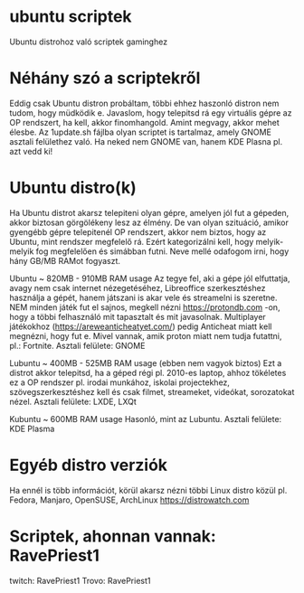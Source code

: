 # ubuntu scriptek
Ubuntu distrohoz való scriptek gaminghez

# Néhány szó a scriptekről
Eddig csak Ubuntu distron probáltam, többi ehhez haszonló distron nem tudom, hogy müdködik e. Javaslom, hogy telepitsd rá egy virtuális gépre az OP rendszert, ha
kell, akkor finomhangold. Amint megvagy, akkor mehet élesbe. Az 1update.sh fájlba olyan scriptet is tartalmaz, amely GNOME asztali felülethez való. Ha neked nem GNOME van, hanem KDE Plasna pl. azt vedd ki!

# Ubuntu distro(k)
Ha Ubuntu distrot akarsz telepiteni olyan gépre, amelyen jól fut a gépeden, akkor biztosan görgölékeny lesz az élmény. De van olyan szituáció, amikor gyengébb gépre telepitenél OP rendszert, akkor nem biztos, hogy az Ubuntu, mint rendszer megfelelő rá. Ezért kategorizálni kell, hogy melyik-melyik fog megfelelően és simábban futni. Neve mellé odafogom irni, hogy hány GB/MB RAMot fogyaszt.

Ubuntu ~ 820MB - 910MB RAM usage
Az tegye fel, aki a gépe jól elfuttatja, avagy nem csak internet nézegetéséhez, Libreoffice szerkesztéshez használja a gépét, hanem játszani is akar vele és streamelni is szeretne. NEM minden játék fut el sajnos, megkell nézni https://protondb.com -on, hogy a többi felhasználó mit tapasztalt és mit javasolnak. Multiplayer játékokhoz (https://areweanticheatyet.com/) pedig Anticheat miatt kell megnézni, hogy fut e. Mivel vannak, amik proton miatt nem tudja futattni, pl.: Fortnite.  Asztali felülete: GNOME

Lubuntu ~ 400MB - 525MB RAM usage (ebben nem vagyok biztos)
Ezt a distrot akkor telepitsd, ha a géped régi pl. 2010-es laptop, ahhoz tökéletes ez a OP rendszer pl. irodai munkához, iskolai projectekhez, szövegszerkesztéshez kell és csak filmet, streameket, videókat, sorozatokat nézel.
Asztali felülete: LXDE, LXQt

Kubuntu ~ 600MB RAM usage 
Hasonló, mint az Lubuntu. Asztali felülete: KDE Plasma

# Egyéb distro verziók
Ha ennél is több információt, körül akarsz nézni többi Linux distro közül pl. Fedora, Manjaro, OpenSUSE, ArchLinux
https://distrowatch.com

# Scriptek, ahonnan vannak: RavePriest1
twitch: RavePriest1
Trovo: RavePriest1
